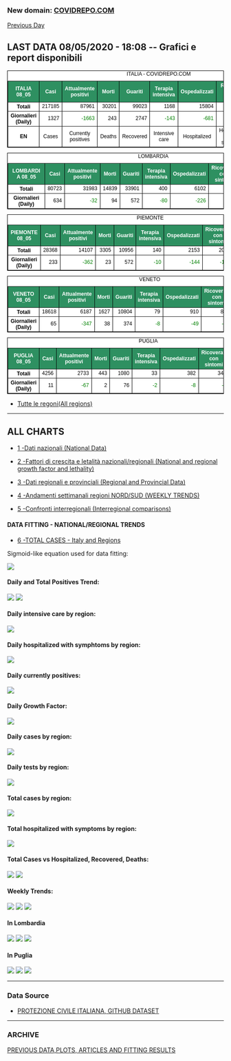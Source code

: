 <!-- start -->
### New domain: <a href="https://www.covidrepo.com/">COVIDREPO.COM</a>
[Previous Day](/index_07_05.md)
## LAST DATA 08/05/2020 - 18:08 -- Grafici e report disponibili

<table style=" color:black; font-size:12; font-family:arial; text-align:center; " cellpadding="2.5" cellspacing="0" border="1" bordercolor="black" bgcolor="#FFFFFF">
<caption>ITALIA - COVIDREPO.COM</caption>
<tr style="color:#FFFFFF;background:#2E9061">
<th>ITALIA 08_05</th>
<th>Casi</th>
<th>Attualmente positivi</th>
<th>Morti</th>
<th>Guariti</th>
<th>Terapia intensiva</th>
<th>Ospedalizzati</th>
<th>Ricoverati con sintomi</th>
<th>Isolamento domiciliare</th>
<th>Tamponi</th>
</tr>
<tr>
<th>Totali</th>
<td align="right"> 217185</td>
<td align="right"> 87961</td>
<td align="right"> 30201</td>
<td align="right"> 99023</td>
<td align="right"> 1168</td>
<td align="right"> 15804</td>
<td align="right"> 14636</td>
<td align="right"> 72157</td>
<td align="right"> 2445063</td>
</tr>
<tr>
<th>Giornalieri (Daily)</th>
<td align="right"> 1327</td>
<td align="right" style=" color:green; "> -1663</td>
<td align="right"> 243</td>
<td align="right"> 2747</td>
<td align="right" style=" color:green; "> -143</td>
<td align="right" style=" color:green; "> -681</td>
<td align="right" style=" color:green; "> -538</td>
<td align="right" style=" color:green; "> -982</td>
<td align="right"> 63775</td>
</tr>
<tr>
<th>EN</th>
<td>Cases</td>
<td>Currently positives</td>
<td>Deaths</td>
<td>Recovered</td>
<td>Intensive care</td>
<td>Hospitalized</td>
<td>Hospitalized with symptoms</td>
<td>Home isolation</td>
<td>Tests</td>
</tr>
</table>

<table style=" color:black; font-size:12; font-family:arial; text-align:center; " cellpadding="2.5" cellspacing="0" border="1" bordercolor="black" bgcolor="#FFFFFF">
<caption>LOMBARDIA</caption>
<tr style="color:#FFFFFF;background:#2E9061">
<th>LOMBARDIA 08_05</th>
<th>Casi</th>
<th>Attualmente positivi</th>
<th>Morti</th>
<th>Guariti</th>
<th>Terapia intensiva</th>
<th>Ospedalizzati</th>
<th>Ricoverati con sintomi</th>
<th>Isolamento domiciliare</th>
<th>Tamponi</th>
</tr>
<tr>
<th>Totali</th>
<td align="right"> 80723</td>
<td align="right"> 31983</td>
<td align="right"> 14839</td>
<td align="right"> 33901</td>
<td align="right"> 400</td>
<td align="right"> 6102</td>
<td align="right"> 5702</td>
<td align="right"> 25881</td>
<td align="right"> 466287</td>
</tr>
<tr>
<th>Giornalieri (Daily)</th>
<td align="right"> 634</td>
<td align="right" style=" color:green; "> -32</td>
<td align="right"> 94</td>
<td align="right"> 572</td>
<td align="right" style=" color:green; "> -80</td>
<td align="right" style=" color:green; "> -226</td>
<td align="right" style=" color:green; "> -146</td>
<td align="right"> 194</td>
<td align="right"> 10993</td>
</tr>
</table>

<table style=" color:black; font-size:12; font-family:arial; text-align:center; " cellpadding="2.5" cellspacing="0" border="1" bordercolor="black" bgcolor="#FFFFFF">
<caption>PIEMONTE</caption>
<tr style="color:#FFFFFF;background:#2E9061">
<th>PIEMONTE 08_05</th>
<th>Casi</th>
<th>Attualmente positivi</th>
<th>Morti</th>
<th>Guariti</th>
<th>Terapia intensiva</th>
<th>Ospedalizzati</th>
<th>Ricoverati con sintomi</th>
<th>Isolamento domiciliare</th>
<th>Tamponi</th>
</tr>
<tr>
<th>Totali</th>
<td align="right"> 28368</td>
<td align="right"> 14107</td>
<td align="right"> 3305</td>
<td align="right"> 10956</td>
<td align="right"> 140</td>
<td align="right"> 2153</td>
<td align="right"> 2013</td>
<td align="right"> 11954</td>
<td align="right"> 201183</td>
</tr>
<tr>
<th>Giornalieri (Daily)</th>
<td align="right"> 233</td>
<td align="right" style=" color:green; "> -362</td>
<td align="right"> 23</td>
<td align="right"> 572</td>
<td align="right" style=" color:green; "> -10</td>
<td align="right" style=" color:green; "> -144</td>
<td align="right" style=" color:green; "> -134</td>
<td align="right" style=" color:green; "> -218</td>
<td align="right"> 6599</td>
</tr>
</table>

<table style=" color:black; font-size:12; font-family:arial; text-align:center; " cellpadding="2.5" cellspacing="0" border="1" bordercolor="black" bgcolor="#FFFFFF">
<caption>VENETO</caption>
<tr style="color:#FFFFFF;background:#2E9061">
<th>VENETO 08_05</th>
<th>Casi</th>
<th>Attualmente positivi</th>
<th>Morti</th>
<th>Guariti</th>
<th>Terapia intensiva</th>
<th>Ospedalizzati</th>
<th>Ricoverati con sintomi</th>
<th>Isolamento domiciliare</th>
<th>Tamponi</th>
</tr>
<tr>
<th>Totali</th>
<td align="right"> 18618</td>
<td align="right"> 6187</td>
<td align="right"> 1627</td>
<td align="right"> 10804</td>
<td align="right"> 79</td>
<td align="right"> 910</td>
<td align="right"> 831</td>
<td align="right"> 5277</td>
<td align="right"> 420949</td>
</tr>
<tr>
<th>Giornalieri (Daily)</th>
<td align="right"> 65</td>
<td align="right" style=" color:green; "> -347</td>
<td align="right"> 38</td>
<td align="right"> 374</td>
<td align="right" style=" color:green; "> -8</td>
<td align="right" style=" color:green; "> -49</td>
<td align="right" style=" color:green; "> -41</td>
<td align="right" style=" color:green; "> -298</td>
<td align="right"> 10737</td>
</tr>
</table>

<table style=" color:black; font-size:12; font-family:arial; text-align:center; " cellpadding="2.5" cellspacing="0" border="1" bordercolor="black" bgcolor="#FFFFFF">
<caption>PUGLIA</caption>
<tr style="color:#FFFFFF;background:#2E9061">
<th>PUGLIA 08_05</th>
<th>Casi</th>
<th>Attualmente positivi</th>
<th>Morti</th>
<th>Guariti</th>
<th>Terapia intensiva</th>
<th>Ospedalizzati</th>
<th>Ricoverati con sintomi</th>
<th>Isolamento domiciliare</th>
<th>Tamponi</th>
</tr>
<tr>
<th>Totali</th>
<td align="right"> 4256</td>
<td align="right"> 2733</td>
<td align="right"> 443</td>
<td align="right"> 1080</td>
<td align="right"> 33</td>
<td align="right"> 382</td>
<td align="right"> 349</td>
<td align="right"> 2351</td>
<td align="right"> 74724</td>
</tr>
<tr>
<th>Giornalieri (Daily)</th>
<td align="right"> 11</td>
<td align="right" style=" color:green; "> -67</td>
<td align="right"> 2</td>
<td align="right"> 76</td>
<td align="right" style=" color:green; "> -2</td>
<td align="right" style=" color:green; "> -8</td>
<td align="right" style=" color:green; "> -6</td>
<td align="right" style=" color:green; "> -59</td>
<td align="right"> 1928</td>
</tr>
</table>


- [Tutte le regoni(All regions)](/Tables/regionsTable_08_05.md)

---

## ALL CHARTS

- [1 -Dati nazionali (National Data)](/RUN_08_05/RUN0/RUN.html)

- [2 -Fattori di crescita e letalità nazionali/regionali (National and regional growth factor and lethality)](/RUN_08_05/RUN6/RUN.html)

- [3 -Dati regionali e provinciali (Regional and Provincial Data)](/RUN_08_05/RUN2/RUN.html)

- [4 -Andamenti settimanali regioni NORD/SUD (WEEKLY TRENDS)](/RUN_08_05/RUN5/RUN.html)

- [5 -Confronti interregionali (Interregional comparisons)](/RUN_08_05/RUN4/RUN.html)

#### DATA FITTING - NATIONAL/REGIONAL TRENDS

- [6 -TOTAL CASES - Italy and Regions](/RUN_08_05/RUN1/RUN.html)

Sigmoid-like equation used for data fitting:

<img src="https://latex.codecogs.com/svg.latex?Sig = \frac{a}{e^{b(x+c)} + a1e^{b1(x+c1)} - d}" border="0"/>

#### Daily and Total Positives Trend:
<img src="https://marcelchiarello.github.io/showdata/RUN_08_05/RUN1/RUN_DATA_FIT_TOTAL_CASES_ITALY_REGIONS_01.png">
<img src="https://marcelchiarello.github.io/showdata/RUN_08_05/RUN1/RUN_DATA_FIT_TOTAL_CASES_ITALY_REGIONS_02.png">

#### Daily intensive care by region:
<img src="https://marcelchiarello.github.io/showdata/RUN_08_05/RUN4/RUN_INTEREGION_13.png">

#### Daily hospitalized with symphtoms by region:
<img src="https://marcelchiarello.github.io/showdata/RUN_08_05/RUN4/RUN_INTEREGION_14.png">

#### Daily currently positives:
<img src="https://marcelchiarello.github.io/showdata/RUN_08_05/RUN4/RUN_INTEREGION_15.png">

#### Daily Growth Factor:
<img src="https://marcelchiarello.github.io/showdata/RUN_08_05/RUN6/RUN_FACTORS_01.png">

#### Daily cases by region:
<img src="https://marcelchiarello.github.io/showdata/RUN_08_05/RUN4/RUN_INTEREGION_11.png">

#### Daily tests by region:
<img src="https://marcelchiarello.github.io/showdata/RUN_08_05/RUN4/RUN_INTEREGION_12.png">

#### Total cases by region:
<img src="https://marcelchiarello.github.io/showdata/RUN_08_05/RUN4/RUN_INTEREGION_01.png">

#### Total hospitalized with symptoms by region:
<img src="https://marcelchiarello.github.io/showdata/RUN_08_05/RUN4/RUN_INTEREGION_05.png">

#### Total Cases vs Hospitalized, Recovered, Deaths:
<img src="https://marcelchiarello.github.io/showdata/RUN_08_05/RUN0/RUN_DATA_ITALIA_01.png">


<img src="https://marcelchiarello.github.io/showdata/RUN_08_05/RUN0/RUN_DATA_ITALIA_04.png">

#### Weekly Trends:
<img src="https://marcelchiarello.github.io/showdata/RUN_08_05/RUN5/RUN_NEWTRENDS_01.png">
<img src="https://marcelchiarello.github.io/showdata/RUN_08_05/RUN5/RUN_NEWTRENDS_02.png">
<img src="https://marcelchiarello.github.io/showdata/RUN_08_05/RUN5/RUN_NEWTRENDS_03.png">


#### In Lombardia
<img src="https://marcelchiarello.github.io/showdata/RUN_08_05/RUN2/RUN_DATA_PROVINCE_08.png">
<img src="https://marcelchiarello.github.io/showdata/RUN_08_05/RUN1/RUN_DATA_FIT_TOTAL_CASES_ITALY_REGIONS_05.png">
<img src="https://marcelchiarello.github.io/showdata/RUN_08_05/RUN1/RUN_DATA_FIT_TOTAL_CASES_ITALY_REGIONS_06.png">

#### In Puglia
<img src="https://marcelchiarello.github.io/showdata/RUN_08_05/RUN2/RUN_DATA_PROVINCE_01.png">
<img src="https://marcelchiarello.github.io/showdata/RUN_08_05/RUN1/RUN_DATA_FIT_TOTAL_CASES_ITALY_REGIONS_03.png">
<img src="https://marcelchiarello.github.io/showdata/RUN_08_05/RUN1/RUN_DATA_FIT_TOTAL_CASES_ITALY_REGIONS_04.png">

---

### Data Source

- [PROTEZIONE CIVILE ITALIANA, GITHUB DATASET](https://github.com/pcm-dpc/COVID-19)

---

### ARCHIVE
[PREVIOUS DATA,PLOTS, ARTICLES AND FITTING RESULTS](/archive.md)
